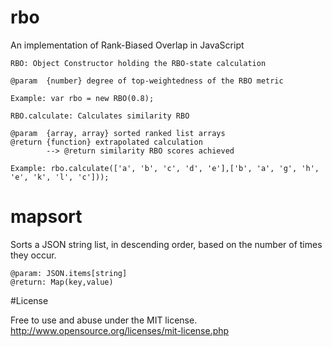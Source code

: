 # rbo

An implementation of Rank-Biased Overlap in JavaScript

```
RBO: Object Constructor holding the RBO-state calculation

@param  {number} degree of top-weightedness of the RBO metric

Example: var rbo = new RBO(0.8);
```

```
RBO.calculate: Calculates similarity RBO

@param  {array, array} sorted ranked list arrays
@return {function} extrapolated calculation
 		--> @return similarity RBO scores achieved
 		
Example: rbo.calculate(['a', 'b', 'c', 'd', 'e'],['b', 'a', 'g', 'h', 'e', 'k', 'l', 'c']));
```

# mapsort

Sorts a JSON string list, in descending order, based on the number of times they occur.
```
@param: JSON.items[string]
@return: Map(key,value)
```

#License

Free to use and abuse under the MIT license.
http://www.opensource.org/licenses/mit-license.php
